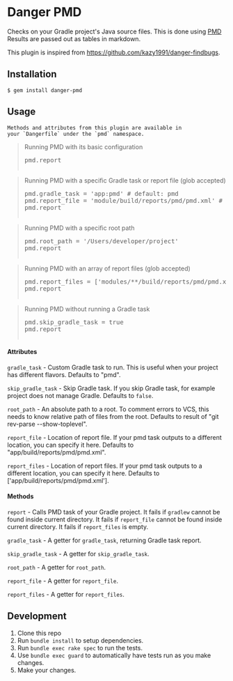 # Danger PMD

Checks on your Gradle project's Java source files.
This is done using [PMD](https://pmd.github.io)
Results are passed out as tables in markdown.

This plugin is inspired from https://github.com/kazy1991/danger-findbugs.

## Installation

    $ gem install danger-pmd

## Usage

    Methods and attributes from this plugin are available in
    your `Dangerfile` under the `pmd` namespace.

<blockquote>Running PMD with its basic configuration
  <pre>
pmd.report
  </pre>
</blockquote>

<blockquote>Running PMD with a specific Gradle task or report file (glob accepted)
  <pre>
pmd.gradle_task = 'app:pmd' # default: pmd
pmd.report_file = 'module/build/reports/pmd/pmd.xml' # default: app/build/reports/pmd/pmd.xml
pmd.report
  </pre>
</blockquote>

<blockquote>Running PMD with a specific root path
  <pre>
pmd.root_path = '/Users/developer/project'
pmd.report
  </pre>
</blockquote>

<blockquote>Running PMD with an array of report files (glob accepted)
  <pre>
pmd.report_files = ['modules/**/build/reports/pmd/pmd.xml', 'app/build/reports/pmd/pmd.xml']
pmd.report
  </pre>
</blockquote>

<blockquote>Running PMD without running a Gradle task
  <pre>
pmd.skip_gradle_task = true
pmd.report
  </pre>
</blockquote>

#### Attributes

`gradle_task` - Custom Gradle task to run.
This is useful when your project has different flavors.
Defaults to "pmd".

`skip_gradle_task` - Skip Gradle task.
If you skip Gradle task, for example project does not manage Gradle.
Defaults to `false`.

`root_path` - An absolute path to a root.
To comment errors to VCS, this needs to know relative path of files from the root.
Defaults to result of "git rev-parse --show-toplevel".

`report_file` - Location of report file.
If your pmd task outputs to a different location, you can specify it here.
Defaults to "app/build/reports/pmd/pmd.xml".

`report_files` - Location of report files.
If your pmd task outputs to a different location, you can specify it here.
Defaults to ['app/build/reports/pmd/pmd.xml'].

#### Methods

`report` - Calls PMD task of your Gradle project.
It fails if `gradlew` cannot be found inside current directory.
It fails if `report_file` cannot be found inside current directory.
It fails if `report_files` is empty.

`gradle_task` - A getter for `gradle_task`, returning Gradle task report.

`skip_gradle_task` - A getter for `skip_gradle_task`.

`root_path` - A getter for `root_path`.

`report_file` - A getter for `report_file`.

`report_files` - A getter for `report_files`.

## Development

1. Clone this repo
2. Run `bundle install` to setup dependencies.
3. Run `bundle exec rake spec` to run the tests.
4. Use `bundle exec guard` to automatically have tests run as you make changes.
5. Make your changes.
